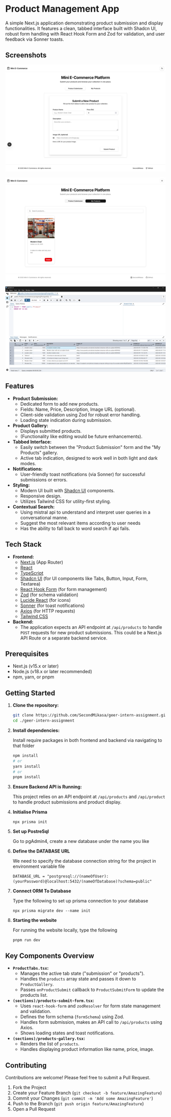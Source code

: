       
# Product Management App

A simple Next.js application demonstrating product submission and display functionalities. It features a clean, tabbed interface built with Shadcn UI, robust form handling with React Hook Form and Zod for validation, and user feedback via Sonner toasts.

## Screenshots

![Product Add Form Screenshot](./public/Screenshot1.png)  

![Products Gallery Screenshot](./public/Screenshot2.png)  

![Database Exemplar Screenshot](./public/Screenshot3.png)  

## Features

*   **Product Submission:**
    *   Dedicated form to add new products.
    *   Fields: Name, Price, Description, Image URL (optional).
    *   Client-side validation using Zod for robust error handling.
    *   Loading state indication during submission.
*   **Product Gallery:**
    *   Displays submitted products.
    *   (Functionality like editing would be future enhancements).
*   **Tabbed Interface:**
    *   Easily switch between the "Product Submission" form and the "My Products" gallery.
    *   Active tab indication, designed to work well in both light and dark modes.
*   **Notifications:**
    *   User-friendly toast notifications (via Sonner) for successful submissions or errors.
*   **Styling:**
    *   Modern UI built with [Shadcn UI](https://ui.shadcn.com/) components.
    *   Responsive design.
    *   Utilizes Tailwind CSS for utility-first styling.
*   **Contextual Search:**
    *   Using mistral api to understand and interpret user queries in a conversational manne.
    *   Suggest the most relevant items according to user needs
    *   Has the ability to fall back to word search if api fails.

## Tech Stack

*   **Frontend:**
    *   [Next.js](https://nextjs.org/) (App Router)
    *   [React](https://reactjs.org/)
    *   [TypeScript](https://www.typescriptlang.org/)
    *   [Shadcn UI](https://ui.shadcn.com/) (for UI components like Tabs, Button, Input, Form, Textarea)
    *   [React Hook Form](https://react-hook-form.com/) (for form management)
    *   [Zod](https://zod.dev/) (for schema validation)
    *   [Lucide React](https://lucide.dev/) (for icons)
    *   [Sonner](https://sonner.emilkowal.ski/) (for toast notifications)
    *   [Axios](https://axios-http.com/) (for HTTP requests)
    *   [Tailwind CSS](https://tailwindcss.com/)
*   **Backend:**
    *   The application expects an API endpoint at `/api/products` to handle `POST` requests for new product submissions. This could be a Next.js API Route or a separate backend service.

## Prerequisites

*   Next.js (v15.x or later)
*   Node.js (v18.x or later recommended)
*   npm, yarn, or pnpm

## Getting Started

1.  **Clone the repository:**

    ```bash
    git clone https://github.com/SecondMikasa/geer-intern-assignment.git
    cd ./geer-intern-assignment
    ```

2.  **Install dependencies:**

    Install require packages in both frontend and backend via navigating to that folder
    ```bash
    npm install
    # or
    yarn install
    # or
    pnpm install
    ```

3.  **Ensure Backend API is Running:**

    This project relies on an API endpoint at `/api/products` and `/api/product` to handle product submissions and product display.

5. **Initialise Prisma**
    
    ```
    npx prisma init
    ```

6. **Set up PostreSql**   

    Go to pgAdmin4, create a new database under the name you like

7. **Define the DATABASE URL**

    We need to specify the database connection string for the project in environment variable file
    ```
    DATABASE_URL = "postgresql://(nameOfUser):(yourPassword)@localhost:5432/(nameOfDatabase)?schema=public"
    ```

8. **Connect ORM To Database**

    Type the following to set up prisma connection to your database

    ```
    npx prisma migrate dev --name init
    ```

9. **Starting the website**

    For running the website locally, type the following 
    ```
    pnpm run dev
    ```

## Key Components Overview

*   **`ProductTabs.tsx`:**
    *   Manages the active tab state ("submission" or "products").
    *   Handles the `products` array state and passes it down to `ProductGallery`.
    *   Passes `onProductSubmit` callback to `ProductSubmitForm` to update the products list.
*   **`(sections)/products-submit-form.tsx`:**
    *   Uses `react-hook-form` and `zodResolver` for form state management and validation.
    *   Defines the form schema (`formSchema`) using Zod.
    *   Handles form submission, makes an API call to `/api/products` using Axios.
    *   Shows loading states and toast notifications.
*   **`(sections)/products-gallery.tsx`:**
    *   Renders the list of `products`.
    *   Handles displaying product information like name, price, image.


## Contributing

Contributions are welcome! Please feel free to submit a Pull Request.

1.  Fork the Project
2.  Create your Feature Branch (`git checkout -b feature/AmazingFeature`)
3.  Commit your Changes (`git commit -m 'Add some AmazingFeature'`)
4.  Push to the Branch (`git push origin feature/AmazingFeature`)
5.  Open a Pull Request

